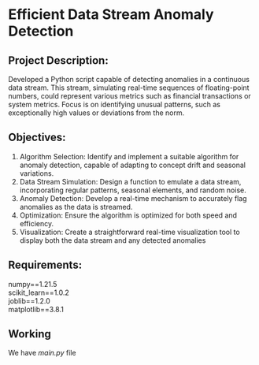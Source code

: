 # Efficient Data Stream Anomaly Detection

## Project Description:
Developed a Python script capable of detecting anomalies in a continuous data stream. This stream, simulating real-time sequences of floating-point numbers, could represent various metrics such as financial transactions or system metrics. Focus is on identifying unusual patterns, such as exceptionally high values or deviations from the norm.

## Objectives:
1. Algorithm Selection: Identify and implement a suitable algorithm for anomaly detection, capable of adapting to concept drift and seasonal variations.
2. Data Stream Simulation: Design a function to emulate a data stream, incorporating regular patterns, seasonal elements, and random noise.
3. Anomaly Detection: Develop a real-time mechanism to accurately flag anomalies as the data is streamed.
4. Optimization: Ensure the algorithm is optimized for both speed and efficiency.
5. Visualization: Create a straightforward real-time visualization tool to display both the data stream and any detected anomalies

## Requirements:
numpy==1.21.5<br>
scikit_learn==1.0.2<br>
joblib==1.2.0<br>
matplotlib==3.8.1

## Working
We have _main.py_ file
